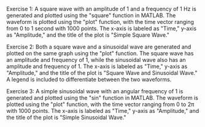 

Exercise 1:
A square wave with an amplitude of 1 and a frequency of 1 Hz is generated and plotted using the "square" function in MATLAB. 
The waveform is plotted using the "plot" function, with the time vector ranging from 0 to 1 second with 1000 points. 
The x-axis is labeled as "Time," y-axis as "Amplitude," and the title of the plot is "Simple Square Wave."

Exercise 2:
Both a square wave and a sinusoidal wave are generated and plotted on the same graph using the "plot" function. 
The square wave has an amplitude and frequency of 1, while the sinusoidal wave also has an amplitude and frequency of 1. 
The x-axis is labeled as "Time," y-axis as "Amplitude," and the title of the plot is "Square Wave and Sinusoidal Wave."
 A legend is included to differentiate between the two waveforms.

Exercise 3:
A simple sinusoidal wave with an angular frequency of 1 is generated and plotted using the "sin" function in MATLAB.
The waveform is plotted using the "plot" function, with the time vector ranging from 0 to 2π with 1000 points. 
The x-axis is labeled as "Time," y-axis as "Amplitude," and the title of the plot is "Simple Sinusoidal Wave."
